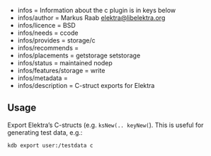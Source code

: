 - infos = Information about the c plugin is in keys below
- infos/author = Markus Raab <elektra@libelektra.org>
- infos/licence = BSD
- infos/needs = ccode
- infos/provides = storage/c
- infos/recommends =
- infos/placements = getstorage setstorage
- infos/status = maintained nodep
- infos/features/storage = write
- infos/metadata =
- infos/description = C-struct exports for Elektra

## Usage

Export Elektra’s C-structs (e.g. `ksNew(.. keyNew(`). This is
useful for generating test data, e.g.:

```sh
kdb export user:/testdata c
```
